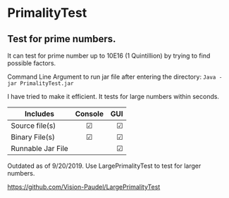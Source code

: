 # PrimalityTest
Test for prime numbers.
-------------------------------
It can test for prime number up to 10E16 (1 Quintillion) by trying to find possible factors.

Command Line Argument to run jar file after entering the directory: ``Java -jar PrimalityTest.jar``

I have tried to make it efficient. It tests for large numbers within seconds.

| Includes           | Console       | GUI   |
| ------------------ |:-------------:| -----:|
| Source file(s)     |    &#9745;    |&#9745;|
| Binary File(s)     |    &#9745;    |&#9745;|
| Runnable Jar File  |               |&#9745;|

Outdated as of 9/20/2019. Use LargePrimalityTest to test for larger numbers.

https://github.com/Vision-Paudel/LargePrimalityTest
